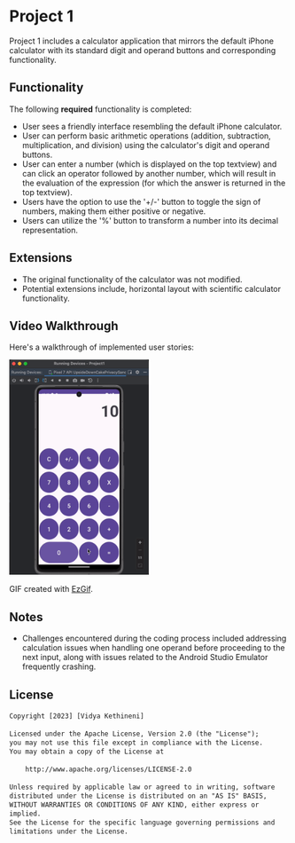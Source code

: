 # Project 1 

Project 1 includes a calculator application that mirrors the default iPhone calculator with its standard digit and operand buttons and corresponding functionality.

## Functionality 

The following **required** functionality is completed:

* User sees a friendly interface resembling the default iPhone calculator.
* User can perform basic arithmetic operations (addition, subtraction, multiplication, and division) using the calculator's digit and operand buttons.
* User can enter a number (which is displayed on the top textview) and can click an operator followed by another number, which will result in the evaluation of the expression (for which the answer is returned in the top textview).
* Users have the option to use the '+/-' button to toggle the sign of numbers, making them either positive or negative.
* Users can utilize the '%' button to transform a number into its decimal representation.

## Extensions

* The original functionality of the calculator was not modified.
* Potential extensions include, horizontal layout with scientific calculator functionality.

## Video Walkthrough

Here's a walkthrough of implemented user stories:

<img src='Project1 Video Walkthrough.gif' title='Project1 Video Walkthrough' width='50%' alt='Project1 Video Walkthrough' />

GIF created with [EzGif](https://ezgif.com/).

## Notes

* Challenges encountered during the coding process included addressing calculation issues when handling one operand before proceeding to the next input, along with issues related to the Android Studio Emulator frequently crashing.

## License

    Copyright [2023] [Vidya Kethineni]

    Licensed under the Apache License, Version 2.0 (the "License");
    you may not use this file except in compliance with the License.
    You may obtain a copy of the License at

        http://www.apache.org/licenses/LICENSE-2.0

    Unless required by applicable law or agreed to in writing, software
    distributed under the License is distributed on an "AS IS" BASIS,
    WITHOUT WARRANTIES OR CONDITIONS OF ANY KIND, either express or implied.
    See the License for the specific language governing permissions and
    limitations under the License.
